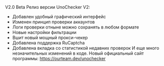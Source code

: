 V2.0 Beta
Релиз версии UnoChecker V2:
- Добавлен удобный графический интерфейс
- Изменен принцип проверки аккаунтов
- Логи проверки отныне можно сохранять в любом формате
- Новые настройки фильтрации
- Вшит новый мощный прокси-чекер
- Добавлена поддержка RuCaptcha
- Добавлена вкладка со статистикой недавних проверок
И еще много незначительных изменений в коде.
Новый официальный сайт программы: https://ourteam.dev/unochecker
